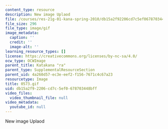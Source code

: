 ```yaml
---
content_type: resource
description: New image Uplaod
file: /courses/res-21g-01-kana-spring-2010/db15a2f92206cd7c5ef0678703448bff_0573.gif
file_size: 296
file_type: image/gif
image_metadata:
  caption: ''
  credit: ''
  image-alt: ''
learning_resource_types: []
license: https://creativecommons.org/licenses/by-nc-sa/4.0/
ocw_type: OCWImage
parent_title: Katakana "ra"
parent_type: SupplementalResourceSection
parent_uid: 4a260d57-ec3e-eef2-f156-7671c4c67a23
resourcetype: Image
title: 0573.gif
uid: db15a2f9-2206-cd7c-5ef0-678703448bff
video_files:
  video_thumbnail_file: null
video_metadata:
  youtube_id: null
---
```

New image Uplaod